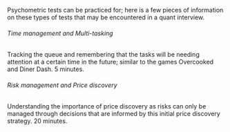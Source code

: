 Psychometric tests can be practiced for; here is a few pieces of information on these types of tests that may be encountered in a quant interview.

<h6>Time management and Multi-tasking</h6>

Tracking the queue and remembering that the tasks will be needing attention at a certain time in the future; similar to the games Overcooked and Diner Dash. 5 minutes.

<h6>Risk management and Price discovery</h6>

Understanding the importance of price discovery as risks can only be managed through decisions that are informed by this initial price discovery strategy. 20 minutes.

